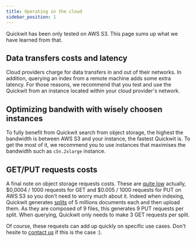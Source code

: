 ```yaml
---
title: Operating in the cloud
sidebar_position: 1
---
```


Quickwit has been only tested on AWS S3. This page sums up what we have learned from that.


## Data transfers costs and latency

Cloud providers charge for data transfers in and out of their networks. In addition, querying an index from a remote machine adds some extra latency. For those reasons, we recommend that you test and use the Quickwit from an instance located within your cloud provider's network.

## Optimizing bandwith with wisely choosen instances

To fully benefit from Quickwit search from object storage, the highest the bandwidth is between AWS S3 and your instance, the fastest Quickwit is. To get the most of it, we recommend you to use instances that maximises the bandwidth such as `c5n.2xlarge` instance.


## GET/PUT requests costs

A final note on object storage requests costs. These are [quite low](https://aws.amazon.com/s3/pricing/) actually, $0,0004 / 1000 requests for GET and $0.005 / 1000 requests for PUT on AWS S3 so you don't need to worry much about it. 
Indeed when indexing, Quickwit generates [splits](../overview/architecture.md#splits) of 5 millions documents each and then 
upload them. As they are composed of 9 files, this generates 9 PUT requests per split.
When querying, Quickwit only needs to make 3 GET requests per split.

Of course, these requests can add up quickly on specific use cases. Don't hesite to [contact us](mailto:hello@quickwit.io) if this is the case :).
